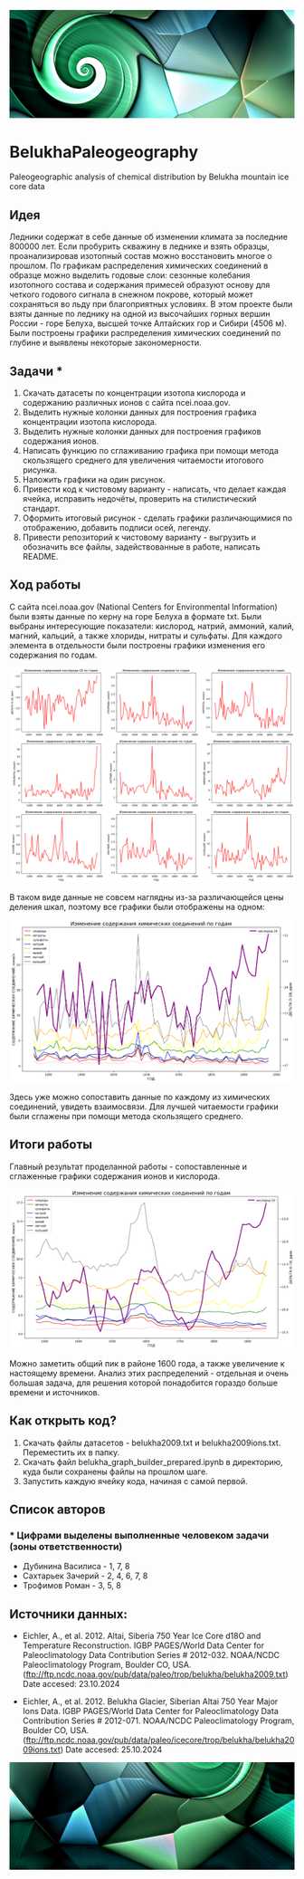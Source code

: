 ![](https://github.com/SoakedSanity/BelukhaPaleogeography/blob/main/pics/vortex3.jpg)

# BelukhaPaleogeography
Paleogeographic analysis of chemical distribution by Belukha mountain ice core data

## Идея

Ледники содержат в себе данные об изменении климата за последние 800000 лет. Если пробурить скважину в леднике и взять образцы, проанализировав изотопный состав можно восстановить многое о прошлом. 
По графикам распределения химических соединений в образце можно выделить годовые слои: сезонные колебания изотопного состава и содержания примесей образуют основу для четкого годового сигнала в снежном покрове, который  может сохраняться во льду при благоприятных условиях.
В этом проекте были взяты данные по леднику на одной из высочайших горных вершин России - горе Белуха, высшей точке Алтайских гор и Сибири (4506 м). Были построены графики распределения химических соединений по глубине и выявлены некоторые закономерности.

## Задачи *

1. Скачать датасеты по концентрации изотопа кислорода и содержанию различных ионов с сайта ncei.noaa.gov.
2. Выделить нужные колонки данных для построения графика концентрации изотопа кислорода. 
3. Выделить нужные колонки данных для построения графиков содержания ионов. 
4. Написать функцию по сглаживанию графика при помощи метода скользящего среднего для увеличения читаемости итогового рисунка.
5. Наложить графики на один рисунок.
6. Привести код к чистовому варианту - написать, что делает каждая ячейка, исправить недочёты, проверить на стилистический стандарт.
7. Оформить итоговый рисунок - сделать графики различающимися по отображению, добавить подписи осей, легенду.
8. Привести репозиторий к чистовому варианту - выгрузить и обозначить все файлы, задействованные в работе, написать README.
   
## Ход работы 

С сайта ncei.noaa.gov (National Centers for Environmental Information) были взяты данные по керну на горе Белуха в формате txt. Были выбраны интересующие показатели: кислород, натрий, аммоний, калий, магний, кальций, а также хлориды, нитраты и сульфаты. Для каждого элемента в отдельности были построены графики изменения его содержания по годам.

![](https://github.com/SoakedSanity/BelukhaPaleogeography/blob/main/pics/graph1.png)


В таком виде данные не совсем наглядны из-за различающейся цены деления шкал, поэтому все графики были отображены на одном:

![](https://github.com/SoakedSanity/BelukhaPaleogeography/blob/main/pics/graph2.png)


Здесь уже можно сопоставить данные по каждому из химических соединений, увидеть взаимосвязи. Для лучшей читаемости графики были сглажены при помощи метода скользящего среднего.

## Итоги работы 

Главный результат проделанной работы - сопоставленные и сглаженные графики содержания ионов и кислорода.

![](https://github.com/SoakedSanity/BelukhaPaleogeography/blob/main/pics/graph3.png)


Можно заметить общий пик в районе 1600 года, а также увеличение к настоящему времени. Анализ этих распределений - отдельная и очень большая задача, для решения которой понадобится гораздо больше времени и источников. 

## Как открыть код?

1. Скачать файлы датасетов - belukha2009.txt и belukha2009ions.txt. Переместить их в папку.
2. Скачать файл belukha_graph_builder_prepared.ipynb в директорию, куда были сохранены файлы на прошлом шаге.
3. Запустить каждую ячейку кода, начиная с самой первой.

## Список авторов 

### * Цифрами выделены выполненные человеком задачи (зоны ответственности)
- Дубинина Василиса - 1, 7, 8
- Сахтарьек Зачерий - 2, 4, 6, 7, 8
- Трофимов Роман - 3, 5, 8

## Источники данных:

- Eichler, A., et al. 2012. 
Altai, Siberia 750 Year Ice Core d18O and Temperature Reconstruction. 
IGBP PAGES/World Data Center for Paleoclimatology 
Data Contribution Series # 2012-032. 
NOAA/NCDC Paleoclimatology Program, Boulder CO, USA. 
(ftp://ftp.ncdc.noaa.gov/pub/data/paleo/trop/belukha/belukha2009.txt)
Date accesed: 23.10.2024

- Eichler, A., et al. 2012. 
Belukha Glacier, Siberian Altai 750 Year Major Ions Data. 
IGBP PAGES/World Data Center for Paleoclimatology 
Data Contribution Series # 2012-071. 
NOAA/NCDC Paleoclimatology Program, Boulder CO, USA. 
(ftp://ftp.ncdc.noaa.gov/pub/data/paleo/icecore/trop/belukha/belukha2009ions.txt)
Date accesed: 25.10.2024

![](https://github.com/SoakedSanity/BelukhaPaleogeography/blob/main/pics/vortex4.jpg)


